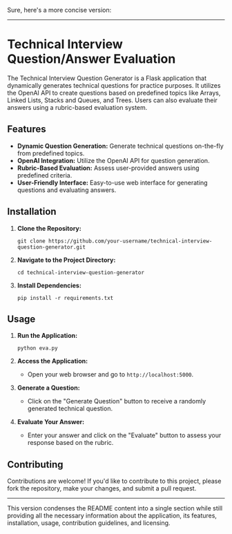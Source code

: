 Sure, here's a more concise version:

---

# Technical Interview Question/Answer Evaluation 

The Technical Interview Question Generator is a Flask application that dynamically generates technical questions for practice purposes. It utilizes the OpenAI API to create questions based on predefined topics like Arrays, Linked Lists, Stacks and Queues, and Trees. Users can also evaluate their answers using a rubric-based evaluation system.

## Features

- **Dynamic Question Generation:** Generate technical questions on-the-fly from predefined topics.
- **OpenAI Integration:** Utilize the OpenAI API for question generation.
- **Rubric-Based Evaluation:** Assess user-provided answers using predefined criteria.
- **User-Friendly Interface:** Easy-to-use web interface for generating questions and evaluating answers.

## Installation

1. **Clone the Repository:**
   ```
   git clone https://github.com/your-username/technical-interview-question-generator.git
   ```
   
2. **Navigate to the Project Directory:**
   ```
   cd technical-interview-question-generator
   ```
   
3. **Install Dependencies:**
   ```
   pip install -r requirements.txt
   ```

## Usage

1. **Run the Application:**
   ```
   python eva.py
   ```

2. **Access the Application:**
   - Open your web browser and go to `http://localhost:5000`.
   
3. **Generate a Question:**
   - Click on the "Generate Question" button to receive a randomly generated technical question.
   
4. **Evaluate Your Answer:**
   - Enter your answer and click on the "Evaluate" button to assess your response based on the rubric.

## Contributing

Contributions are welcome! If you'd like to contribute to this project, please fork the repository, make your changes, and submit a pull request.


---

This version condenses the README content into a single section while still providing all the necessary information about the application, its features, installation, usage, contribution guidelines, and licensing.
